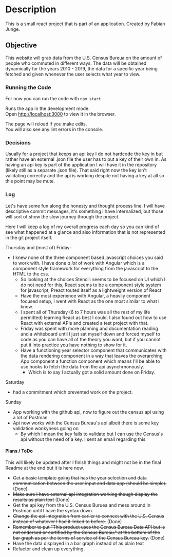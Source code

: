 # Description

This is a small react project that is part of an application.
Created by Fabian Junge.

## Objective

This website will grab data from the U.S. Census Bureua on the amount of people who commuted in different ways.
The data will be obtained dynamically for the years 2010 - 2019, the data for a specific year being fetched and given whenever the user selects what year to view.

### Running the Code

For now you can run the code with `npm start`

Runs the app in the development mode.\
Open [http://localhost:3000](http://localhost:3000) to view it in the browser.

The page will reload if you make edits.\
You will also see any lint errors in the console.

### Decisions
<!-- There is / will be a .json file that contains the api key for the U.S. Census Bureua as well as one named .json.template (or \[name\.template.json]) that describes where to put the api key. -->
<!-- Usually in a project I have the template and instructions for creating a file without the \[template\] and putting your api key there and have the file with the api key in .gitignore.
As part of this is getting the api key and having the project work "out of the box" I will include the actual file with the template though I normally do not do this.
 -->
Usually for a project that keeps an api key I do not hardcode the key in but rather have an external .json file the user has to put a key of their own in. As having an api key is part of the application
I will have it in the repository (likely still as a separate .json file). That said right now the key isn't validating correctly and the api is working despite not having a key at all so this point may be mute.

### Log 
Let's have some fun along the honesty and thought process line.
I will have descriptive commit messages, it's something I have internalized, but those will sort of show the slow journey through the project.

Here I will keep a log of my overall progress each day so you can kind of see what happened at a glance and also information that is not represented in the git project itself.

Thursday and (most of) Friday:
 * I knew none of the three component based javascript choices you said to work with. I have done *a lot* of work with Angular which is a component style framework for
everything from the javascript to the HTML to the css.
	* So looking at the choices Stencil: seems to be focused on UI which I do not need for this, React seems to be a component style system for javascript, Preact touted itself as a lightweight version of React
	* Have the most experience with Angular, a heavily component focused setup, I went with React as the one most similar to what I know.
	* I spent all of Thursday (6 to 7 hours was all the rest of my life permitted) learning React as best I could. I also found out how to use React with external APIs and created a test project with that.
	* Friday was spent with more planning and documentation reading and a whiteboard until I just sat myself down and forced myself to code as you can have all of the theory you want, but if you cannot put it into practice you have nothing to show for it.
	* Have a functioning year selector component that communicates with the data rendering component in a way that leaves the overarching App component a function component which means I'll be able to use hooks to fetch the data from the api asynchrnonously.
		* Which is to say I actually got a solid amount done on Friday.

Saturday
 * had a commitment which prevented work on the project.

Sunday
 * App working with the github api, now to figure out the census api using a lot of Postman
 * Api now works with the Census Bureau's api albeit there is some key validation wonkyness going on
 	* By which I mean the key fails to validate but I can use the Census's api without the need of a key. I sent an email regarding this.

#### Plans / ToDo
This will likely be updated after I finish things and might not be in the final Readme at the end but it is here now.
* ~~Get a basic template going that has the year selection and data communication between the user input and data app (should be simple).~~ (Done)
* ~~Make sure I have external api integration working though display the results as plain text~~ (Done)
* Get the api key from the U.S. Census Buruea and mess around in Postman until I have the syntax down.
* ~~Change the api integration from earlier to connect with the U.S. Census instead of whatever I had it linked to before.~~ (Done)
* ~~Remember to put "This product uses the Census Bureau Data API but is not endorsed or certified by the Census Bureau." at the bottom of the bar graph as per the terms of service of the Census Bureau key.~~ (Done)
* Have the data displayed in a bar graph instead of as plain text
* Refactor and clean up everything.
